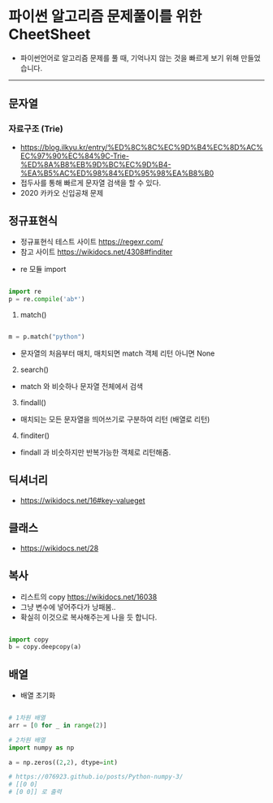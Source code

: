 # 파이썬 알고리즘 문제풀이를 위한 CheetSheet

- 파이썬언어로 알고리즘 문제를 풀 때, 기억나지 않는 것을 빠르게 보기 위해 만들었습니다.

---------------------------------------------------------


## 문자열

### 자료구조 (Trie)
- https://blog.ilkyu.kr/entry/%ED%8C%8C%EC%9D%B4%EC%8D%AC%EC%97%90%EC%84%9C-Trie-%ED%8A%B8%EB%9D%BC%EC%9D%B4-%EA%B5%AC%ED%98%84%ED%95%98%EA%B8%B0
- 접두사를 통해 빠르게 문자열 검색을 할 수 있다.
- 2020 카카오 신입공채 문제


## 정규표현식

- 정규표현식 테스트 사이트 https://regexr.com/
- 참고 사이트 https://wikidocs.net/4308#finditer


* re 모듈 import

```python

import re
p = re.compile('ab*')

```

1. match()

```python

m = p.match("python")

```
- 문자열의 처음부터 매치, 매치되면 match 객체 리턴 아니면 None

2. search()

- match 와 비슷하나 문자열 전체에서 검색

3. findall()

- 매치되는 모든 문자열을 띄어쓰기로 구분하여 리턴 (배열로 리턴)

4. finditer()

- findall 과 비슷하지만 반복가능한 객체로 리턴해줌.


## 딕셔너리

- https://wikidocs.net/16#key-valueget


## 클래스

- https://wikidocs.net/28

## 복사

- 리스트의 copy https://wikidocs.net/16038
- 그냥 변수에 넣어주다가 낭패봄..
- 확실히 이것으로 복사해주는게 나을 듯 합니다.

```python

import copy
b = copy.deepcopy(a)

```

## 배열

-  배열 초기화

```python

# 1차원 배열
arr = [0 for _ in range(2)]

# 2차원 배열
import numpy as np

a = np.zeros((2,2), dtype=int)

# https://076923.github.io/posts/Python-numpy-3/
# [[0 0]
# [0 0]] 로 출력

```